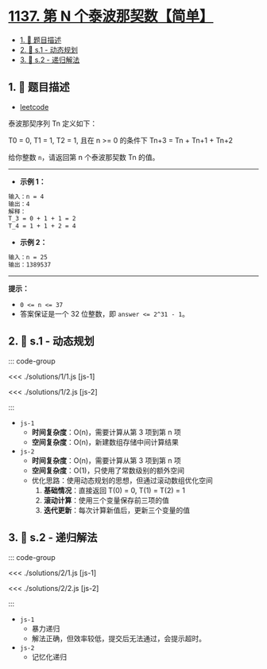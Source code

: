 # [1137. 第 N 个泰波那契数【简单】](https://github.com/tnotesjs/TNotes.leetcode/tree/main/notes/1137.%20%E7%AC%AC%20N%20%E4%B8%AA%E6%B3%B0%E6%B3%A2%E9%82%A3%E5%A5%91%E6%95%B0%E3%80%90%E7%AE%80%E5%8D%95%E3%80%91)

<!-- region:toc -->

- [1. 📝 题目描述](#1--题目描述)
- [2. 🎯 s.1 - 动态规划](#2--s1---动态规划)
- [3. 🎯 s.2 - 递归解法](#3--s2---递归解法)

<!-- endregion:toc -->

## 1. 📝 题目描述

- [leetcode](https://leetcode.cn/problems/n-th-tribonacci-number/)

泰波那契序列 Tn 定义如下：

T0 = 0, T1 = 1, T2 = 1, 且在 n >= 0 的条件下 Tn+3 = Tn + Tn+1 + Tn+2

给你整数 `n`，请返回第 n 个泰波那契数 Tn 的值。

---

- **示例 1：**

```txt
输入：n = 4
输出：4
解释：
T_3 = 0 + 1 + 1 = 2
T_4 = 1 + 1 + 2 = 4
```

- **示例 2：**

```txt
输入：n = 25
输出：1389537
```

---

**提示：**

- `0 <= n <= 37`
- 答案保证是一个 32 位整数，即 `answer <= 2^31 - 1`。

## 2. 🎯 s.1 - 动态规划

::: code-group

<<< ./solutions/1/1.js [js-1]

<<< ./solutions/1/2.js [js-2]

:::

- `js-1`
  - **时间复杂度**：O(n)，需要计算从第 3 项到第 n 项
  - **空间复杂度**：O(n)，新建数组存储中间计算结果
- `js-2`
  - **时间复杂度**：O(n)，需要计算从第 3 项到第 n 项
  - **空间复杂度**：O(1)，只使用了常数级别的额外空间
  - 优化思路：使用动态规划的思想，但通过滚动数组优化空间
    1. **基础情况**：直接返回 T(0) = 0, T(1) = T(2) = 1
    2. **滚动计算**：使用三个变量保存前三项的值
    3. **迭代更新**：每次计算新值后，更新三个变量的值

## 3. 🎯 s.2 - 递归解法

::: code-group

<<< ./solutions/2/1.js [js-1]

<<< ./solutions/2/2.js [js-2]

:::

- `js-1`
  - 暴力递归
  - 解法正确，但效率较低，提交后无法通过，会提示超时。
- `js-2`
  - 记忆化递归
